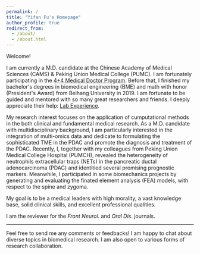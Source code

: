 ```yaml
---
permalink: /
title: "Yifan Fu's Homepage"
author_profile: true
redirect_from: 
  - /about/
  - /about.html
---
```

  
Welcome! 
  
I am currently a M.D. candidate at the Chinese Academy of Medical Sciences (CAMS) & Peking Union Medical College (PUMC). I am fortunately participating in the [4+4 Medical Doctor Program](https://mdadmission.pumc.edu.cn/mdweb/site!index). Before that, I finished my bachelor's degrees in biomedical engineering (BME) and math with honor (President's Award) from Beihang University in 2019. I am fortunate to be guided and mentored with so many great researchers and friends. I deeply appreciate their help: [Lab Experience](https://yifanfu01.github.io/cv/).  

My research interest focuses on the application of cumputational methods in the both clinical and fundamental medical research. As a M.D. candidate with multidisciplinary background, I am particularly interested in the integration of multi-omics data and dedicate to formulating the sophisticated TME in the PDAC and promote the diagnosis and treatment of the PDAC. Recently, I, together with my colleagues from Peking Union Medical College Hospital (PUMCH), revealed the heterogeneity of neutrophils extracellular traps (NETs) in the pancreatic ductal adenocarcinoma (PDAC) and identitied several promising prognostic markers. Meanwhile, I participated in some biomechanics projects by generating and evaluating the finated element analysis (FEA) models, with respect to the spine and zygoma.  
  
My goal is to be a medical leaders with high morality, a vast knowledge base, solid clinical skills, and excellent professional qualities.  
  
I am the reviewer for the _Front Neurol_. and _Oral Dis_. journals.


----
Feel free to send me any comments or feedbacks! I am happy to chat about diverse topics in biomedical research. I am also open to various forms of research collaboration.
